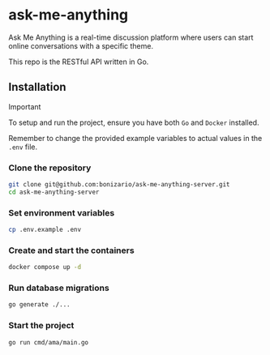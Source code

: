 # ask-me-anything

Ask Me Anything is a real-time discussion platform where users can start online conversations with a specific theme.

This repo is the RESTful API written in Go.

## Installation

> [!IMPORTANT]
> To setup and run the project, ensure you have both `Go` and `Docker` installed.
>
> Remember to change the provided example variables to actual values ​​in the `.env` file.

### Clone the repository

```sh
git clone git@github.com:bonizario/ask-me-anything-server.git
cd ask-me-anything-server
```

### Set environment variables

```sh
cp .env.example .env
```

### Create and start the containers

```sh
docker compose up -d
```

### Run database migrations

```sh
go generate ./...
```

### Start the project

```sh
go run cmd/ama/main.go
```

